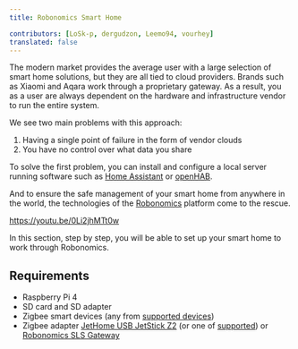```yaml
---
title: Robonomics Smart Home

contributors: [LoSk-p, dergudzon, Leemo94, vourhey]
translated: false
---
```

The modern market provides the average user with a large selection of smart home solutions, but they are all tied to cloud providers. Brands such as Xiaomi and Aqara work through a proprietary gateway. As a result, you as a user are always dependent on the hardware and infrastructure vendor to run the entire system.

We see two main problems with this approach:

1. Having a single point of failure in the form of vendor clouds
2. You have no control over what data you share

To solve the first problem, you can install and configure a local server running software such as [Home Assistant](https://www.home-assistant.io/) or [openHAB](https://www.openhab.org/).

And to ensure the safe management of your smart home from anywhere in the world, the technologies of the [Robonomics](https://robonomics.network/) platform come to the rescue.

https://youtu.be/0Li2jhMTt0w

In this section, step by step, you will be able to set up your smart home to work through Robonomics.

## Requirements

* Raspberry Pi 4
* SD card and SD adapter
* Zigbee smart devices (any from [supported devices](https://slsys.io/action/supported_devices.html))
* Zigbee adapter [JetHome USB JetStick Z2](https://jethome.ru/z2/) (or one of [supported](https://www.zigbee2mqtt.io/information/supported_adapters.html)) or [Robonomics SLS Gateway](https://easyeda.com/ludovich88/robonomics_sls_gateway_v01)
